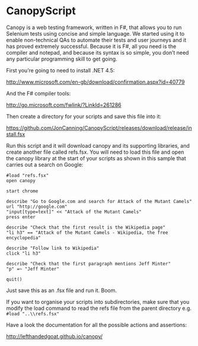 CanopyScript
============

Canopy is a web testing framework, written in F#, that allows you to run Selenium tests using concise and simple language. We started using it to enable non-technical QAs to automate their tests and user journeys and it has proved extremely successful. Because it is F#, all you need is the compiler and notepad, and because its syntax is so simple, you don’t need any particular programming skill to get going.

First you’re going to need to install .NET 4.5:

http://www.microsoft.com/en-gb/download/confirmation.aspx?id=40779

And the F# compiler tools:

http://go.microsoft.com/fwlink/?LinkId=261286

Then create a directory for your scripts and save this file into it:

https://github.com/JonCanning/CanopyScript/releases/download/release/install.fsx

Run this script and it will download canopy and its supporting libraries, and create another file called refs.fsx. You will need to load this file and open the canopy library at the start of your scripts as shown in this sample that carries out a search on Google:

```
#load "refs.fsx"
open canopy

start chrome

describe "Go to Google.com and search for Attack of the Mutant Camels"
url "http://google.com"
"input[type=text]" << "Attack of the Mutant Camels"
press enter

describe "Check that the first result is the Wikipedia page"
"li h3" == "Attack of the Mutant Camels - Wikipedia, the free encyclopedia"

describe "Follow link to Wikipedia"
click "li h3"

describe "Check that the first paragraph mentions Jeff Minter"
"p" =~ "Jeff Minter"

quit()
```

Just save this as an .fsx file and run it. Boom.

If you want to organise your scripts into subdirectories, make sure that you modify the load command to read the refs file from the parent directory e.g. ```#load "..\\refs.fsx"```

Have a look the documentation for all the possible actions and assertions:

http://lefthandedgoat.github.io/canopy/
